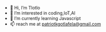 - 👋 Hi, I’m Tlotlo
- 👀 I’m interested in coding,IoT,AI
- 🌱 I’m currently learning Javascript
- 📫 reach me at    patriotkgotlafela@gmail.com

<!---
Tlotlo-pat/Tlotlo-pat is a ✨ special ✨ repository because its `README.md` (this file) appears on your GitHub profile.
You can click the Preview link to take a look at your changes.
--->
